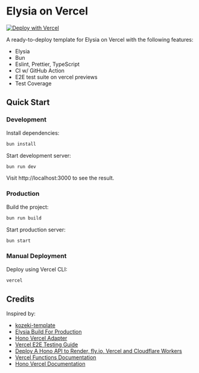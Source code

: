 # Elysia on Vercel

[![Deploy with Vercel](https://vercel.com/button)](https://vercel.com/new/clone?repository-url=https://github.com/Porter-smith/elysia-vercel)

A ready-to-deploy template for Elysia on Vercel with the following features:
- Elysia
- Bun
- Eslint, Prettier, TypeScript
- CI w/ GitHub Action
- E2E test suite on vercel previews
- Test Coverage

## Quick Start

### Development

Install dependencies:

```bash
bun install
```

Start development server:

```bash
bun run dev
```

Visit http://localhost:3000 to see the result.

### Production

Build the project:

```bash
bun run build
```

Start production server:

```bash
bun start
```

### Manual Deployment

Deploy using Vercel CLI:

```bash
vercel
```

## Credits

Inspired by:
- [kozeki-template](https://github.com/SaltyAom/kozeki-template)
- [Elysia Build For Production](https://elysiajs.com/tutorial.html#build-for-production)
- [Hono Vercel Adapter](https://github.com/honojs/hono/blob/main/src/adapter/vercel/handler.ts)
- [Vercel E2E Testing Guide](https://vercel.com/guides/how-can-i-run-end-to-end-tests-after-my-vercel-preview-deployment)
- [Deploy A Hono API to Render, fly.io, Vercel and Cloudflare Workers](https://www.youtube.com/watch?v=QDgdUtd6ZRs)
- [Vercel Functions Documentation](https://vercel.com/docs/functions?framework=other)
- [Hono Vercel Documentation](https://hono.dev/docs/getting-started/vercel)